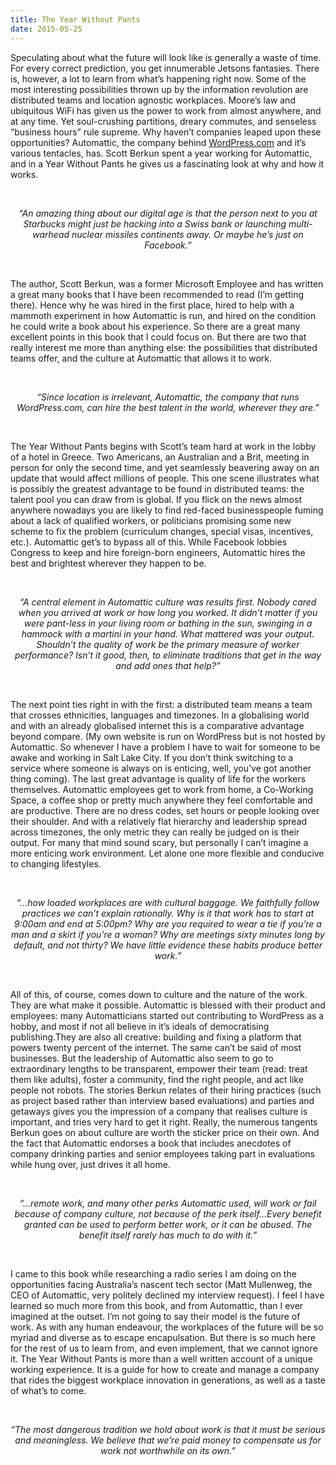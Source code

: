 ```yaml
---
title: The Year Without Pants
date: 2015-05-25
---
```


<!--kg-card-begin: html--><p>Speculating about what the future will look like is generally a waste of time. For every correct prediction, you get innumerable Jetsons fantasies. There is, however, a lot to learn from what’s happening right now. Some of the most interesting possibilities thrown up by the information revolution are distributed teams and location agnostic workplaces. Moore’s law and ubiquitous WiFi has given us the power to work from almost anywhere, and at any time. Yet soul-crushing partitions, dreary commutes, and senseless “business hours” rule supreme. Why haven’t companies leaped upon these opportunities? Automattic, the company behind <a href="http://wordpress.com" target="_blank" rel="noopener noreferrer"><span class="s2">WordPress.com</span></a> and it’s various tentacles, has. Scott Berkun spent a year working for Automattic, and in a Year Without Pants he gives us a fascinating look at why and how it works.</span></p>
<p>
 </p>
<p class="p3" style="text-align: center;"><em><span class="s1">&#8220;An amazing thing about our digital age is that the person next to you at Starbucks might just be hacking into a Swiss bank or launching multi-warhead nuclear missiles continents away. Or maybe he&#8217;s just on Facebook.&#8221;</span></em></p>
<p>&nbsp;</p>
<p class="p1"><span class="s1">The author, Scott Berkun, was a former Microsoft Employee and has written a great many books that I have been recommended to read (I’m getting there). Hence why he was hired in the first place, hired to help with a mammoth experiment in how Automattic is run, and hired on the condition he could write a book about his experience. So there are a great many excellent points in this book that I could focus on. But there are two that really interest me more than anything else: the possibilities that distributed teams offer, and the culture at Automattic that allows it to work.</span></p>
<p>&nbsp;</p>
<p class="p3" style="text-align: center;"><em><span class="s1">&#8220;Since location is irrelevant, Automattic, the company that runs WordPress.com, can hire the best talent in the world, wherever they are.”</span></em></p>
<p>&nbsp;</p>
<p class="p1"><span class="s1">The Year Without Pants begins with Scott’s team hard at work in the lobby of a hotel in Greece. Two Americans, an Australian and a Brit, meeting in person for only the second time, and yet seamlessly beavering away on an update that would affect millions of people. This one scene illustrates what is possibly the greatest advantage to be found in distributed teams: the talent pool you can draw from is global. If you flick on the news almost anywhere nowadays you are likely to find red-faced businesspeople fuming about a lack of qualified workers, or politicians promising some new scheme to fix the problem (curriculum changes, special visas, incentives, etc.). Automattic get’s to bypass all of this. While Facebook lobbies Congress to keep and hire foreign-born engineers, Automattic hires the best and brightest wherever they happen to be.</span></p>
<p>&nbsp;</p>
<p class="p3" style="text-align: center;"><em><span class="s1">&#8220;A central element in Automattic culture was results first. Nobody cared when you arrived at work or how long you worked. It didn&#8217;t matter if you were pant-less in your living room or bathing in the sun, swinging in a hammock with a martini in your hand. What mattered was your output. Shouldn&#8217;t the quality of work be the primary measure of worker performance? Isn&#8217;t it good, then, to eliminate traditions that get in the way and add ones that help?&#8221;</span></em></p>
<p>&nbsp;</p>
<p class="p1"><span class="s1">The next point ties right in with the first: a distributed team means a team that crosses ethnicities, languages and timezones. In a globalising world and with an already globalised internet this is a comparative advantage beyond compare. (My own website is run on WordPress but is not hosted by Automattic. So whenever I have a problem I have to wait for someone to be awake and working in Salt Lake City. If you don’t think switching to a service where someone is always on is enticing, well, you’ve got another thing coming). The last great advantage is quality of life for the workers themselves. Automattic employees get to work from home, a Co-Working Space, a coffee shop or pretty much anywhere they feel comfortable and are productive. There are no dress codes, set hours or people looking over their shoulder. And with a relatively flat hierarchy and leadership spread across timezones, the only metric they can really be judged on is their output. For many that mind sound scary, but personally I can’t imagine a more enticing work environment. Let alone one more flexible and conducive to changing lifestyles.</span></p>
<p>&nbsp;</p>
<p class="p3" style="text-align: center;"><em><span class="s1">&#8220;&#8230;how loaded workplaces are with cultural baggage. We faithfully follow practices we can&#8217;t explain rationally. Why is it that work has to start at 9:00am and end at 5:00pm? Why are you required to wear a tie if you&#8217;re a man and a skirt if you&#8217;re a woman? Why are meetings sixty minutes long by default, and not thirty? We have little evidence these habits produce better work.”</span></em></p>
<p>&nbsp;</p>
<p class="p1"><span class="s1">All of this, of course, comes down to culture and the nature of the work. They are what make it possible. Automattic is blessed with their product and employees: many Automatticians started out contributing to WordPress as a hobby, and most if not all believe in it’s ideals of democratising publishing.They are also all creative: building and fixing a platform that powers twenty percent of the internet. The same can’t be said of most businesses. But the leadership of Automattic also seem to go to extraordinary lengths to be transparent, empower their team (read: treat them like adults), foster a community, find the right people, and act like people not robots. The stories Berkun relates of their hiring practices (such as project based rather than interview based evaluations) and parties and getaways gives you the impression of a company that realises culture is important, and tries very hard to get it right. Really, the numerous tangents Berkun goes on about culture are worth the sticker price on their own. And the fact that Automattic endorses a book that includes anecdotes of company drinking parties and senior employees taking part in evaluations while hung over, just drives it all home.</span></p>
<p>&nbsp;</p>
<p class="p3" style="text-align: center;"><em><span class="s1">&#8220;&#8230;remote work, and many other perks Automattic used, will work or fail because of company culture, not because of the perk itself…Every benefit granted can be used to perform better work, or it can be abused. The benefit itself rarely has much to do with it.&#8221;</span></em></p>
<p>&nbsp;</p>
<p class="p1"><span class="s1">I came to this book while researching a radio series I am doing on the opportunities facing Australia’s nascent tech sector (Matt Mullenweg, the CEO of Automattic, very politely declined my interview request). I feel I have learned so much more from this book, and from Automattic, than I ever imagined at the outset. I’m not going to say their model is the future of work. As with any human endeavour, the workplaces of the future will be so myriad and diverse as to escape encapulsation. But there is so much here for the rest of us to learn from, and even implement, that we cannot ignore it. The Year Without Pants is more than a well written account of a unique working experience. It is a guide for how to create and manage a company that rides the biggest workplace innovation in generations, as well as a taste of what’s to come.</span></p>
<p>&nbsp;</p>
<p class="p3" style="text-align: center;"><em><span class="s1">&#8220;The most dangerous tradition we hold about work is that it must be serious and meaningless. We believe that we&#8217;re paid money to compensate us for work not worthwhile on its own.&#8221;</span></em></p>
<!--kg-card-end: html-->